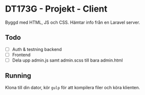 # DT173G - Projekt - Client

Byggd med HTML, JS och CSS. Hämtar info från en Laravel server.

## Todo
* [ ] Auth & testning backend
* [ ] Frontend
* [ ] Dela upp admin.js samt admin.scss till bara admin.html

## Running

Klona till din dator, kör ```gulp``` för att kompilera filer och köra klienten.